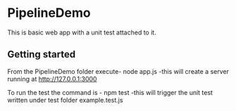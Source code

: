 # PipelineDemo
This is basic web app with a unit test attached to it.

Getting started
----------------

From the PipelineDemo folder execute- node app.js
-this will create a server running at http://127.0.0.1:3000

To run the test the command is - npm test
-this will trigger the unit test written under test folder example.test.js



